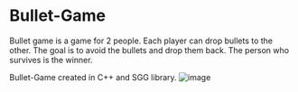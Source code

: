 # Bullet-Game
Bullet game is a game for 2 people. Each player can drop bullets to the other. The goal is to avoid the bullets and drop them back. The person who survives is the winner.

Bullet-Game created in C++ and SGG library. 
![image](https://github.com/konstantinosKatsamis/Bullet-Game/assets/75335809/c3d366d1-e9f5-489f-bd01-b61cfdcc9d09)
